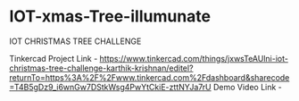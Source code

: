 # IOT-xmas-Tree-illumunate

IOT CHRISTMAS TREE CHALLENGE

Tinkercad Project Link - https://www.tinkercad.com/things/jxwsTeAUlni-iot-christmas-tree-challenge-karthik-krishnan/editel?returnTo=https%3A%2F%2Fwww.tinkercad.com%2Fdashboard&sharecode=T4B5gDz9_i6wnGw7DStkWsg4PwYtCkiE-zttNYJa7rU
Demo Video Link - 
